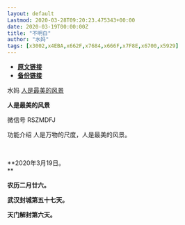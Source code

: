 ```yaml
---
layout: default
Lastmod: 2020-03-28T09:20:23.475343+00:00
date: 2020-03-19T00:00:00Z
title: "不明白"
author: "水妈"
tags: [x3002,x4EBA,x662F,x7684,x666F,x7F8E,x6700,x5929]
---
```


* [**原文链接**](https://mp.weixin.qq.com/s/qopYKcSGO2OLOm4taLBt2A)
* [**备份链接**](http://archive.ph/ZDTUT)


水妈 [人是最美的风景](javascript:void(0);)

**人是最美的风景** 

微信号 RSZMDFJ

功能介绍 人是万物的尺度，人是最美的风景。

‍

**2020年3月19日。  
**

**农历二月廿六。**

**武汉封城第五十七天。**

**天门解封第六天。**

